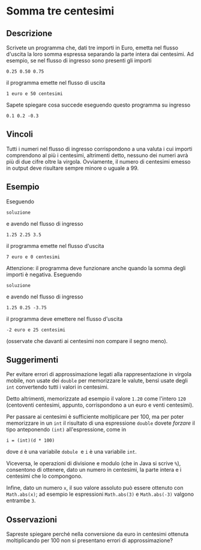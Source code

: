 Somma tre centesimi
===================

Descrizione
-----------

Scrivete un programma che, dati tre importi in Euro, emetta nel flusso d'uscita
la loro somma espressa separando la parte intera dai centesimi. Ad esempio, se
nel flusso di ingresso sono presenti gli importi

    0.25 0.50 0.75

il programma emette nel flusso di uscita

    1 euro e 50 centesimi

Sapete spiegare cosa succede eseguendo questo programma su ingresso

    0.1 0.2 -0.3


Vincoli
-------

Tutti i numeri nel flusso di ingresso corrispondono a una valuta i cui
importi comprendono al più i centesimi, altrimenti detto, nessuno dei numeri
avrà più di due cifre oltre la virgola. Ovviamente, il numero di centesimi
emesso in output deve risultare sempre minore o uguale a 99.


Esempio
-------

Eseguendo

    soluzione

e avendo nel flusso di ingresso

    1.25 2.25 3.5

il programma emette nel flusso d'uscita

    7 euro e 0 centesimi

Attenzione: il programma deve funzionare anche quando la somma degli importi è
negativa. Eseguendo

    soluzione

e avendo nel flusso di ingresso

    1.25 0.25 -3.75

il programma deve emettere nel flusso d'uscita

    -2 euro e 25 centesimi

(osservate che davanti ai centesimi non compare il segno meno).


Suggerimenti
------------

Per evitare errori di approssimazione legati alla rappresentazione in virgola
mobile, non usate dei `double` per memorizzare le valute, bensì usate degli
`int` convertendo tutti i valori in centesimi.

Detto altrimenti, memorizzate ad esempio il valore `1.20` come l'intero `120`
(centoventi centesimi, appunto, corrispondono a un euro e venti centesimi).

Per passare ai centesimi è sufficiente moltiplicare per 100, ma per poter
memorizzare in un `int` il risultato di una espressione `double` dovete
*forzare* il tipo anteponendo `(int)` all'espressione, come in

    i = (int)(d * 100)

dove `d` è una variabile `dobule`  e `i` è una variabile `int`.

Viceversa, le operazioni di divisione e modulo (che in Java si scrive `%`),
consentono di ottenere, dato un numero in centesimi, la parte intera e i
centesimi che lo compongono.

Infine, dato un numero `x`, il suo valore assoluto può essere ottenuto con
`Math.abs(x)`; ad esempio le espressioni `Math.abs(3)` e `Math.abs(-3)` valgono
entrambe `3`.


Osservazioni
------------

Sapreste spiegare perché nella conversione da euro in centesimi ottenuta
moltiplicando per 100 non si presentano errori di approssimazione?
